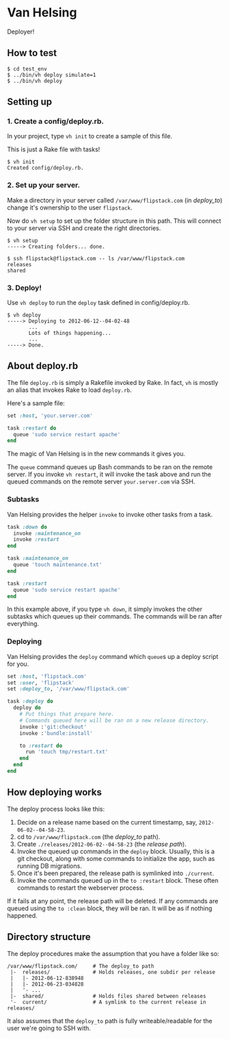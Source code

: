 Van Helsing
===========

Deployer!

How to test
-----------

    $ cd test_env
    $ ../bin/vh deploy simulate=1
    $ ../bin/vh deploy


Setting up
----------

### 1. Create a config/deploy.rb.

In your project, type `vh init` to create a sample of this file.

This is just a Rake file with tasks!

    $ vh init
    Created config/deploy.rb.

### 2. Set up your server.

Make a directory in your server called `/var/www/flipstack.com` (in *deploy_to*)
change it's ownership to the user `flipstack`.

Now do `vh setup` to set up the folder structure in this path. This will connect
to your server via SSH and create the right directories.

    $ vh setup
    -----> Creating folders... done.

    $ ssh flipstack@flipstack.com -- ls /var/www/flipstack.com
    releases
    shared

### 3. Deploy!

Use `vh deploy` to run the `deploy` task defined in config/deploy.rb.

    $ vh deploy
    -----> Deploying to 2012-06-12--04-02-48
           ...
           Lots of things happening...
           ...
    -----> Done.


About deploy.rb
---------------

The file `deploy.rb` is simply a Rakefile invoked by Rake. In fact, `vh` is
mostly an alias that invokes Rake to load `deploy.rb`.

Here's a sample file:

``` ruby
set :host, 'your.server.com'

task :restart do
  queue 'sudo service restart apache'
end
```

The magic of Van Helsing is in the new commands it gives you.

The `queue` command queues up Bash commands to be ran on the remote server.
If you invoke `vh restart`, it will invoke the task above and run the queued
commands on the remote server `your.server.com` via SSH.

### Subtasks

Van Helsing provides the helper `invoke` to invoke other tasks from a
task.

```ruby
task :down do
  invoke :maintenance_on
  invoke :restart
end

task :maintenance_on
  queue 'touch maintenance.txt'
end

task :restart
  queue 'sudo service restart apache'
end
```

In this example above, if you type `vh down`, it simply invokes the other
subtasks which queues up their commands. The commands will be ran after
everything.

### Deploying

Van Helsing provides the `deploy` command which `queue`s up a deploy script for
you.

``` ruby
set :host, 'flipstack.com'
set :user, 'flipstack'
set :deploy_to, '/var/www/flipstack.com'

task :deploy do
  deploy do
    # Put things that prepare here.
    # Commands queued here will be ran on a new release directory.
    invoke :'git:checkout'
    invoke :'bundle:install'

    to :restart do
      run 'touch tmp/restart.txt'
    end
  end
end
```

How deploying works
-------------------

The deploy process looks like this:

1. Decide on a release name based on the current timestamp, say,
   `2012-06-02--04-58-23`.
2. cd to `/var/www/flipstack.com` (the *deploy_to* path).
3. Create `./releases/2012-06-02--04-58-23` (the *release path*).
4. Invoke the queued up commands in the `deploy` block. Usually, this is a git
   checkout, along with some commands to initialize the app, such as running DB
   migrations.
5. Once it's been prepared, the release path is symlinked into `./current`.
6. Invoke the commands queued up in the `to :restart` block. These often
   commands to restart the webserver process.

If it fails at any point, the release path will be deleted. If any commands are
queued using the `to :clean` block, they will be ran. It will be as if nothing
happened.

Directory structure
-------------------

The deploy procedures make the assumption that you have a folder like so:

    /var/www/flipstack.com/     # The deploy_to path
     |-  releases/              # Holds releases, one subdir per release
     |   |- 2012-06-12-838948
     |   |- 2012-06-23-034828
     |   '- ...
     |-  shared/                # Holds files shared between releases
     '-  current/               # A symlink to the current release in releases/

It also assumes that the `deploy_to` path is fully writeable/readable for the
user we're going to SSH with.
